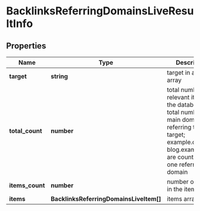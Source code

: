 # BacklinksReferringDomainsLiveResultInfo

## Properties

| Name | Type | Description | Notes |
|------------ | ------------- | ------------- | -------------|
**target** | **string** | target in a POST array |[optional]|
**total_count** | **number** | total number of relevant items in the database<br>total number of main domains referring to your target;<br>example.com and blog.example.com are counted as one referring domain |[optional]|
**items_count** | **number** | number of items in the items array |[optional]|
**items** | **BacklinksReferringDomainsLiveItem[]** | items array |[optional]|